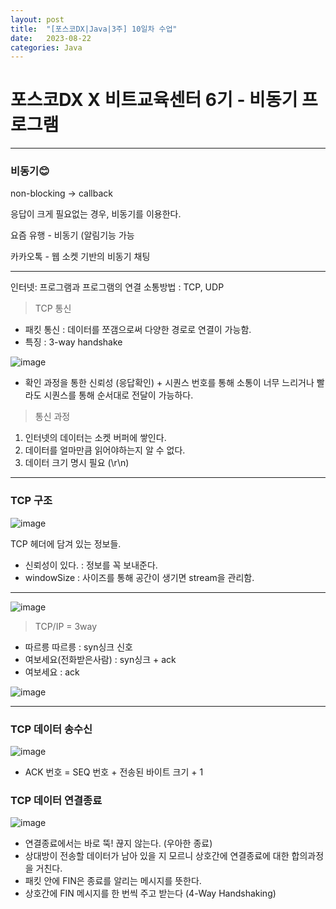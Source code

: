 ```yaml
---
layout: post
title:  "[포스코DX|Java|3주] 10일차 수업"
date:   2023-08-22
categories: Java
---
```


# 포스코DX X 비트교육센터 6기 - 비동기 프로그램

--- 

### 비동기😊

non-blocking -> callback

응답이 크게 필요없는 경우, 비동기를 이용한다.

요즘 유행 - 비동기 (알림기능 가능

카카오톡 - 웹 소켓 기반의 비동기 채팅

---

인터넷: 프로그램과 프로그램의 연결
소통방법 : TCP, UDP

> TCP 통신

- 패킷 통신 : 데이터를 쪼갬으로써 다양한 경로로 연결이 가능함.
- 특징 : 3-way handshake

![image](https://github.com/talkingOrange/talkingOrange.github.io/assets/88815795/2560a3e8-e63b-4637-bf9e-472e01978957)

- 확인 과정을 통한 신뢰성 (응답확인) + 시퀀스 번호를 통해 소통이 너무 느리거나 빨라도 시퀀스를 통해 순서대로 전달이 가능하다.

> 통신 과정

1. 인터넷의 데이터는 소켓 버퍼에 쌓인다.
2. 데이터를 얼마만큼 읽어야하는지 알 수 없다.
3. 데이터 크기 명시 필요 (\r\n)



---

### TCP 구조

![image](https://github.com/talkingOrange/talkingOrange.github.io/assets/88815795/9cecbd74-b89c-4848-b90f-0240c730d1ad)

TCP 헤더에 담겨 있는 정보들.

- 신뢰성이 있다. : 정보를 꼭 보내준다.
- windowSize : 사이즈를 통해 공간이 생기면 stream을 관리함. 

---

![image](https://github.com/talkingOrange/talkingOrange.github.io/assets/88815795/ace08581-fc52-47fc-a220-d7e7d26f78b8)
> TCP/IP = 3way

- 따르릉 따르릉 : syn싱크 신호
- 여보세요(전화받은사람) : syn싱크 + ack
- 여보세요 : ack

![image](https://github.com/talkingOrange/talkingOrange.github.io/assets/88815795/a42af546-7235-4594-affb-a74bce73c7f7)

---

### TCP 데이터 송수신 

![image](https://github.com/talkingOrange/talkingOrange.github.io/assets/88815795/d4be0557-f04e-45b6-8f58-a6f15acbae68)

-  ACK 번호  =  SEQ 번호 + 전송된 바이트 크기 + 1

### TCP 데이터 연결종료

![image](https://github.com/talkingOrange/talkingOrange.github.io/assets/88815795/60f0a938-879d-42dc-8ab3-c148456db837)

- 연결종료에서는  바로 뚝! 끊지 않는다.  (우아한 종료)
- 상대방이 전송할 데이터가 남아 있을 지 모르니  상호간에 연결종료에 대한 합의과정을 거친다.
- 패킷 안에 FIN은 종료를 알리는 메시지를 뜻한다.
- 상호간에 FIN 메시지를 한 번씩 주고 받는다 (4-Way Handshaking)
